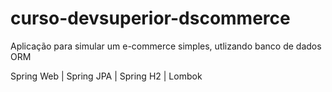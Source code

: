 # curso-devsuperior-dscommerce
Aplicação para simular um e-commerce simples, utlizando banco de dados ORM

Spring Web | Spring JPA | Spring H2 | Lombok
